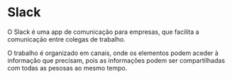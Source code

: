 # Slack

O Slack é uma app de comunicação para empresas, que facilita a comunicaçāo entre colegas de trabalho.

O trabalho é organizado em canais, onde os elementos podem aceder à informação que precisam, pois as informações podem ser compartilhadas com todas as pesosas ao mesmo tempo.





